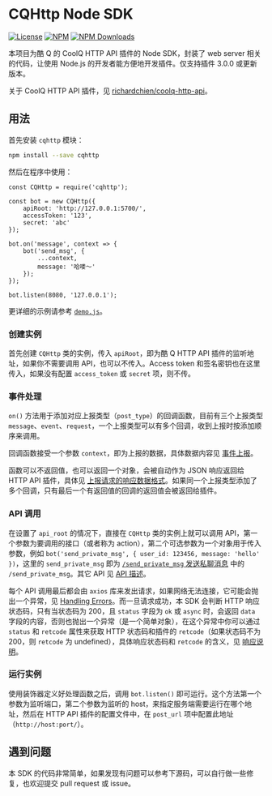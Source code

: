 # CQHttp Node SDK

[![License](https://img.shields.io/npm/l/cqhttp.svg)](LICENSE)
[![NPM](https://img.shields.io/npm/v/cqhttp.svg)](https://www.npmjs.com/package/cqhttp)
[![NPM Downloads](https://img.shields.io/npm/dt/cqhttp.svg)](https://www.npmjs.com/package/cqhttp)

本项目为酷 Q 的 CoolQ HTTP API 插件的 Node SDK，封装了 web server 相关的代码，让使用 Node.js 的开发者能方便地开发插件。仅支持插件 3.0.0 或更新版本。

关于 CoolQ HTTP API 插件，见 [richardchien/coolq-http-api](https://github.com/richardchien/coolq-http-api)。

## 用法

首先安装 `cqhttp` 模块：

```bash
npm install --save cqhttp
```

然后在程序中使用：

```es6
const CQHttp = require('cqhttp');

const bot = new CQHttp({
    apiRoot: 'http://127.0.0.1:5700/',
    accessToken: '123',
    secret: 'abc'
});

bot.on('message', context => {
    bot('send_msg', {
        ...context,
        message: '哈喽～'
    });
});

bot.listen(8080, '127.0.0.1');
```

更详细的示例请参考 [`demo.js`](demo.js)。

### 创建实例

首先创建 `CQHttp` 类的实例，传入 `apiRoot`，即为酷 Q HTTP API 插件的监听地址，如果你不需要调用 API，也可以不传入。Access token 和签名密钥也在这里传入，如果没有配置 `access_token` 或 `secret` 项，则不传。

### 事件处理

`on()` 方法用于添加对应上报类型（`post_type`）的回调函数，目前有三个上报类型 `message`、`event`、`request`，一个上报类型可以有多个回调，收到上报时按添加顺序来调用。

回调函数接受一个参数 `context`，即为上报的数据，具体数据内容见 [事件上报](https://richardchien.github.io/coolq-http-api/#/Post)。

函数可以不返回值，也可以返回一个对象，会被自动作为 JSON 响应返回给 HTTP API 插件，具体见 [上报请求的响应数据格式](https://richardchien.github.io/coolq-http-api/#/Post?id=%E4%B8%8A%E6%8A%A5%E8%AF%B7%E6%B1%82%E7%9A%84%E5%93%8D%E5%BA%94%E6%95%B0%E6%8D%AE%E6%A0%BC%E5%BC%8F)。如果同一个上报类型添加了多个回调，只有最后一个有返回值的回调的返回值会被返回给插件。

### API 调用

在设置了 `api_root` 的情况下，直接在 `CQHttp` 类的实例上就可以调用 API，第一个参数为要调用的接口（或者称为 action），第二个可选参数为一个对象用于传入参数，例如 `bot('send_private_msg', { user_id: 123456, message: 'hello' })`，这里的 `send_private_msg` 即为 [`/send_private_msg` 发送私聊消息](https://richardchien.github.io/coolq-http-api/#/API?id=send_private_msg-%E5%8F%91%E9%80%81%E7%A7%81%E8%81%8A%E6%B6%88%E6%81%AF) 中的 `/send_private_msg`。其它 API 见 [API 描述](https://richardchien.github.io/coolq-http-api/#/API)。

每个 API 调用最后都会由 `axios` 库来发出请求，如果网络无法连接，它可能会抛出一个异常，见 [Handling Errors](https://github.com/axios/axios#handling-errors)。而一旦请求成功，本 SDK 会判断 HTTP 响应状态码，只有当状态码为 200，且 `status` 字段为 `ok` 或 `async` 时，会返回 `data` 字段的内容，否则也抛出一个异常（是一个简单对象），在这个异常中你可以通过 `status` 和 `retcode` 属性来获取 HTTP 状态码和插件的 `retcode`（如果状态码不为 200，则 `retcode` 为 undefined），具体响应状态码和 `retcode` 的含义，见 [响应说明](https://richardchien.github.io/coolq-http-api/#/API?id=%E5%93%8D%E5%BA%94%E8%AF%B4%E6%98%8E)。

### 运行实例

使用装饰器定义好处理函数之后，调用 `bot.listen()` 即可运行。这个方法第一个参数为监听端口，第二个参数为监听的 host，来指定服务端需要运行在哪个地址，然后在 HTTP API 插件的配置文件中，在 `post_url` 项中配置此地址（`http://host:port/`）。

## 遇到问题

本 SDK 的代码非常简单，如果发现有问题可以参考下源码，可以自行做一些修复，也欢迎提交 pull request 或 issue。
